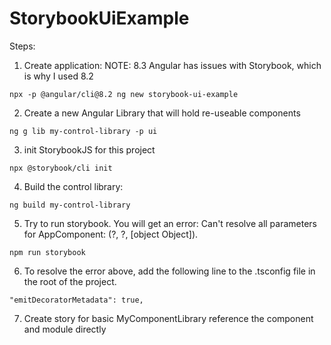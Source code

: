 # StorybookUiExample

Steps:

1. Create application: NOTE: 8.3 Angular has issues with Storybook, which is why I used 8.2
```
npx -p @angular/cli@8.2 ng new storybook-ui-example
```  

2. Create a new Angular Library that will hold re-useable components
```
ng g lib my-control-library -p ui
```

3. init StorybookJS for this project
```
npx @storybook/cli init
```

4. Build the control library:
```
ng build my-control-library
```

5. Try to run storybook.  You will get an error: Can't resolve all parameters for AppComponent: (?, ?, [object Object]).
```
npm run storybook
```

6. To resolve the error above, add the following line to the .tsconfig file in the root of the project.
```
"emitDecoratorMetadata": true,
```

7. Create story for basic MyComponentLibrary reference the component and module directly 
